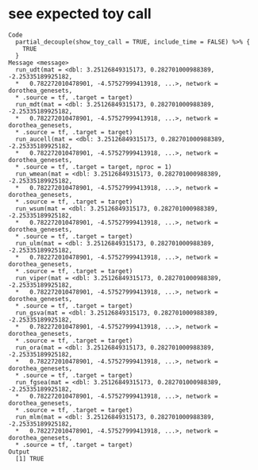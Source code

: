# see expected toy call

    Code
      partial_decouple(show_toy_call = TRUE, include_time = FALSE) %>% {
        TRUE
      }
    Message <message>
      run_udt(mat = <dbl: 3.25126849315173, 0.282701000988389, -2.25335189925182,
      *   0.782272010478901, -4.57527999413918, ...>, network = dorothea_genesets,
      * .source = tf, .target = target)
      run_mdt(mat = <dbl: 3.25126849315173, 0.282701000988389, -2.25335189925182,
      *   0.782272010478901, -4.57527999413918, ...>, network = dorothea_genesets,
      * .source = tf, .target = target)
      run_aucell(mat = <dbl: 3.25126849315173, 0.282701000988389, -2.25335189925182,
      *   0.782272010478901, -4.57527999413918, ...>, network = dorothea_genesets,
      * .source = tf, .target = target, nproc = 1)
      run_wmean(mat = <dbl: 3.25126849315173, 0.282701000988389, -2.25335189925182,
      *   0.782272010478901, -4.57527999413918, ...>, network = dorothea_genesets,
      * .source = tf, .target = target)
      run_wsum(mat = <dbl: 3.25126849315173, 0.282701000988389, -2.25335189925182,
      *   0.782272010478901, -4.57527999413918, ...>, network = dorothea_genesets,
      * .source = tf, .target = target)
      run_ulm(mat = <dbl: 3.25126849315173, 0.282701000988389, -2.25335189925182,
      *   0.782272010478901, -4.57527999413918, ...>, network = dorothea_genesets,
      * .source = tf, .target = target)
      run_viper(mat = <dbl: 3.25126849315173, 0.282701000988389, -2.25335189925182,
      *   0.782272010478901, -4.57527999413918, ...>, network = dorothea_genesets,
      * .source = tf, .target = target)
      run_gsva(mat = <dbl: 3.25126849315173, 0.282701000988389, -2.25335189925182,
      *   0.782272010478901, -4.57527999413918, ...>, network = dorothea_genesets,
      * .source = tf, .target = target)
      run_ora(mat = <dbl: 3.25126849315173, 0.282701000988389, -2.25335189925182,
      *   0.782272010478901, -4.57527999413918, ...>, network = dorothea_genesets,
      * .source = tf, .target = target)
      run_fgsea(mat = <dbl: 3.25126849315173, 0.282701000988389, -2.25335189925182,
      *   0.782272010478901, -4.57527999413918, ...>, network = dorothea_genesets,
      * .source = tf, .target = target)
      run_mlm(mat = <dbl: 3.25126849315173, 0.282701000988389, -2.25335189925182,
      *   0.782272010478901, -4.57527999413918, ...>, network = dorothea_genesets,
      * .source = tf, .target = target)
    Output
      [1] TRUE

